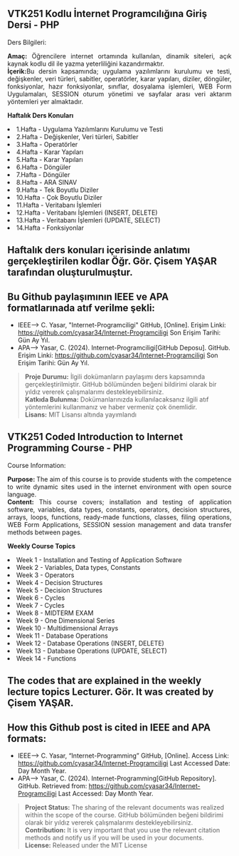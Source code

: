 ## VTK251 Kodlu İnternet Programcılığına Giriş Dersi - PHP <br>

Ders Bilgileri:
<p align="justify"> <b>Amaç:</b> Öğrencilere internet ortamında kullanılan, dinamik siteleri, açık kaynak kodlu dil ile yazma yeterliliğini kazandırmaktır.<br>
<b> İçerik:</b>Bu dersin kapsamında; uygulama yazılımlarını kurulumu ve testi, değişkenler, veri türleri, sabitler, operatörler, karar yapıları, diziler, döngüler, fonksiyonlar, hazır fonksiyonlar, sınıflar, dosyalama işlemleri, WEB Form Uygulamaları, SESSION oturum yönetimi ve sayfalar arası veri aktarım yöntemleri yer almaktadır. </p>

**Haftalık Ders Konuları**
<li> 1.Hafta - Uygulama Yazılımlarını Kurulumu ve Testi </li>
<li> 2.Hafta - Değişkenler, Veri türleri, Sabitler </li>
<li> 3.Hafta - Operatörler </li>
<li> 4.Hafta - Karar Yapıları </li>
<li> 5.Hafta - Karar Yapıları </li>
<li> 6.Hafta - Döngüler </li>
<li> 7.Hafta - Döngüler </li>
<li> 8.Hafta - ARA SINAV </li>
<li> 9.Hafta - Tek Boyutlu Diziler</li>
<li> 10.Hafta - Çok Boyutlu Diziler </li>
<li> 11.Hafta - Veritabanı İşlemleri </li>
<li> 12.Hafta - Veritabanı İşlemleri (INSERT, DELETE) </li>
<li> 13.Hafta - Veritabanı İşlemleri (UPDATE, SELECT) </li>
<li> 14.Hafta - Fonksiyonlar </li>

## Haftalık ders konuları içerisinde anlatımı gerçekleştirilen kodlar Öğr. Gör. Çisem YAŞAR tarafından oluşturulmuştur.

## Bu Github paylaşımının IEEE ve APA formatlarınada atıf verilme şekli:
- IEEE--> C. Yasar, "Internet-Programciligi" GitHub, [Online]. Erişim Linki: https://github.com/cyasar34/Internet-Programciligi  Son Erişim Tarihi: Gün Ay Yıl.
- APA--> Yasar, C. (2024). Internet-Programciligi[GitHub Deposu]. GitHub. Erişim Linki: https://github.com/cyasar34/Internet-Programciligi  Son Erişim Tarihi: Gün Ay Yıl.

  
> **Proje Durumu:** İlgili dokümanların paylaşımı ders kapsamında gerçekleştirilmiştir. GitHub bölümünden beğeni bildirimi olarak bir yıldız vererek çalışmalarımı destekleyebilirsiniz. <br>
> **Katkıda Bulunma:** Dokümanlarınızda kullanılacaksanız ilgili atıf yöntemlerini kullanmanız ve haber vermeniz çok önemlidir. <br>
> **Lisans:** MIT Lisansı altında yayımlandı


## VTK251 Coded Introduction to Internet Programming Course - PHP <br>

Course Information:
<p align="justify"> <b>Purpose: </b> The aim of this course is to provide students with the competence to write dynamic sites used in the internet environment with open source language.<br>
<b>Content: </b> This course covers; installation and testing of application software, variables, data types, constants, operators, decision structures, arrays, loops, functions, ready-made functions, classes, filing operations, WEB Form Applications, SESSION session management and data transfer methods between pages. 

**Weekly Course Topics**
<li> Week 1 - Installation and Testing of Application Software </li>
<li> Week 2 - Variables, Data types, Constants </li>
<li> Week 3 - Operators </li>
<li> Week 4 - Decision Structures </li>
<li> Week 5 - Decision Structures </li>
<li> Week 6 - Cycles </li>
<li> Week 7 - Cycles </li>
<li> Week 8 - MIDTERM EXAM </li>
<li> Week 9 - One Dimensional Series </li>
<li> Week 10 - Multidimensional Arrays </li>
<li> Week 11 - Database Operations </li>
<li> Week 12 - Database Operations (INSERT, DELETE) </li>
<li> Week 13 - Database Operations (UPDATE, SELECT) </li>
<li> Week 14 - Functions </li>

## The codes that are explained in the weekly lecture topics Lecturer. Gör. It was created by Çisem YAŞAR.

## How this Github post is cited in IEEE and APA formats:
- IEEE--> C. Yasar, “Internet-Programming” GitHub, [Online]. Access Link: https://github.com/cyasar34/Internet-Programciligi Last Accessed Date: Day Month Year.
- APA--> Yasar, C. (2024). Internet-Programming[GitHub Repository]. GitHub. Retrieved from: https://github.com/cyasar34/Internet-Programciligi Last Accessed: Day Month Year.

> **Project Status:** The sharing of the relevant documents was realized within the scope of the course. GitHub bölümünden beğeni bildirimi olarak bir yıldız vererek çalışmalarımı destekleyebilirsiniz. <br>
> **Contribution:** It is very important that you use the relevant citation methods and notify us if you will be used in your documents. <br>
> **License:** Released under the MIT License
  
